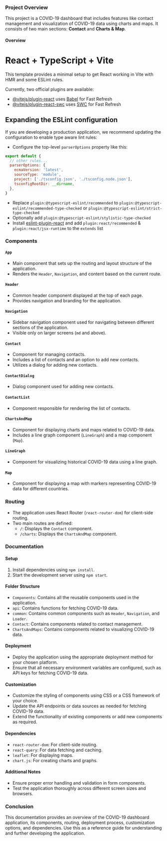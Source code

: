 
### Project Overview

This project is a COVID-19 dashboard that includes features like contact management and visualization of COVID-19 data using charts and maps. It consists of two main sections: **Contact** and **Charts & Map**.

#### Overview

# React + TypeScript + Vite

This template provides a minimal setup to get React working in Vite with HMR and some ESLint rules.

Currently, two official plugins are available:

- [@vitejs/plugin-react](https://github.com/vitejs/vite-plugin-react/blob/main/packages/plugin-react/README.md) uses [Babel](https://babeljs.io/) for Fast Refresh
- [@vitejs/plugin-react-swc](https://github.com/vitejs/vite-plugin-react-swc) uses [SWC](https://swc.rs/) for Fast Refresh

## Expanding the ESLint configuration

If you are developing a production application, we recommend updating the configuration to enable type aware lint rules:

- Configure the top-level `parserOptions` property like this:

```js
export default {
  // other rules...
  parserOptions: {
    ecmaVersion: 'latest',
    sourceType: 'module',
    project: ['./tsconfig.json', './tsconfig.node.json'],
    tsconfigRootDir: __dirname,
  },
}
```

- Replace `plugin:@typescript-eslint/recommended` to `plugin:@typescript-eslint/recommended-type-checked` or `plugin:@typescript-eslint/strict-type-checked`
- Optionally add `plugin:@typescript-eslint/stylistic-type-checked`
- Install [eslint-plugin-react](https://github.com/jsx-eslint/eslint-plugin-react) and add `plugin:react/recommended` & `plugin:react/jsx-runtime` to the `extends` list

### Components

#### `App`

- Main component that sets up the routing and layout structure of the application.
- Renders the `Header`, `Navigation`, and content based on the current route.

#### `Header`

- Common header component displayed at the top of each page.
- Provides navigation and branding for the application.

#### `Navigation`

- Sidebar navigation component used for navigating between different sections of the application.
- Visible only on larger screens (`md` and above).

#### `Contact`

- Component for managing contacts.
- Includes a list of contacts and an option to add new contacts.
- Utilizes a dialog for adding new contacts.

#### `ContactDialog`

- Dialog component used for adding new contacts.

#### `ContactList`

- Component responsible for rendering the list of contacts.

#### `ChartsAndMap`

- Component for displaying charts and maps related to COVID-19 data.
- Includes a line graph component (`LineGraph`) and a map component (`Map`).

#### `LineGraph`

- Component for visualizing historical COVID-19 data using a line graph.

#### `Map`

- Component for displaying a map with markers representing COVID-19 data for different countries.

### Routing

- The application uses React Router (`react-router-dom`) for client-side routing.
- Two main routes are defined:
  - `/`: Displays the `Contact` component.
  - `/charts`: Displays the `ChartsAndMap` component.

### Documentation

#### Setup

1. Install dependencies using `npm install`.
2. Start the development server using `npm start`.

#### Folder Structure

- `Components`: Contains all the reusable components used in the application.
- `api`: Contains functions for fetching COVID-19 data.
- `common`: Contains common components such as `Header`, `Navigation`, and `Loader`.
- `Contact`: Contains components related to contact management.
- `ChartsAndMaps`: Contains components related to visualizing COVID-19 data.

#### Deployment

- Deploy the application using the appropriate deployment method for your chosen platform.
- Ensure that all necessary environment variables are configured, such as API keys for fetching COVID-19 data.

#### Customization

- Customize the styling of components using CSS or a CSS framework of your choice.
- Update the API endpoints or data sources as needed for fetching COVID-19 data.
- Extend the functionality of existing components or add new components as required.

#### Dependencies

- `react-router-dom`: For client-side routing.
- `react-query`: For data fetching and caching.
- `leaflet`: For displaying maps.
- `chart.js`: For creating charts and graphs.

#### Additional Notes

- Ensure proper error handling and validation in form components.
- Test the application thoroughly across different screen sizes and browsers.

### Conclusion

This documentation provides an overview of the COVID-19 dashboard application, its components, routing, deployment process, customization options, and dependencies. Use this as a reference guide for understanding and further developing the application.